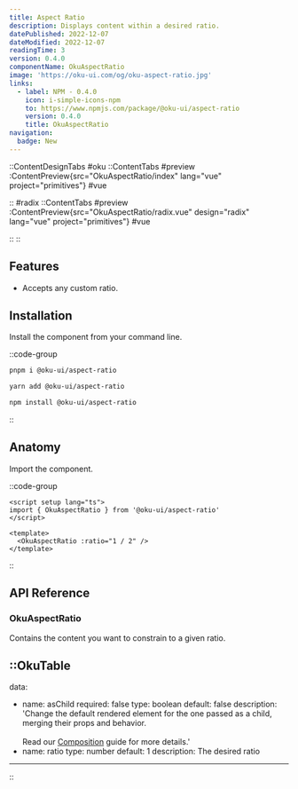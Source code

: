 ```yaml
---
title: Aspect Ratio
description: Displays content within a desired ratio.
datePublished: 2022-12-07
dateModified: 2022-12-07
readingTime: 3
version: 0.4.0
componentName: OkuAspectRatio
image: 'https://oku-ui.com/og/oku-aspect-ratio.jpg'
links:
  - label: NPM - 0.4.0
    icon: i-simple-icons-npm
    to: https://www.npmjs.com/package/@oku-ui/aspect-ratio
    version: 0.4.0
    title: OkuAspectRatio
navigation:
  badge: New
---
```


::ContentDesignTabs
#oku
::ContentTabs
#preview
:ContentPreview{src="OkuAspectRatio/index" lang="vue" project="primitives"}
#vue
<!-- Autodocs{src="/primitives/OkuAspectRatio/index.vue" lang="vue"} -->
::
#radix
::ContentTabs
#preview
:ContentPreview{src="OkuAspectRatio/radix.vue" design="radix" lang="vue" project="primitives"}
#vue
<!-- Autodocs{src="/primitives/OkuAspectRatio/radix.vue" lang="vue"} -->
::
::

## Features

- Accepts any custom ratio.

## Installation

Install the component from your command line.

::code-group

```sh [pnpm]
pnpm i @oku-ui/aspect-ratio
```

```bash [yarn]
yarn add @oku-ui/aspect-ratio
```

```bash [npm]
npm install @oku-ui/aspect-ratio
```

::



## Anatomy

Import the component.

::code-group

```vue [o.vue]
<script setup lang="ts">
import { OkuAspectRatio } from '@oku-ui/aspect-ratio'
</script>

<template>
  <OkuAspectRatio :ratio="1 / 2" />
</template>
```
::

## API Reference

### OkuAspectRatio
Contains the content you want to constrain to a given ratio.


::OkuTable
---
data:
  - name: asChild
    required: false
    type: boolean
    default: false
    description: 'Change the default rendered element for the one passed as a child, merging their props and behavior.<br><br>Read our <a href=&quot;/guides/composition&quot;>Composition</a> guide for more details.'
  - name: ratio
    type: number
    default: 1
    description: The desired ratio
---
::